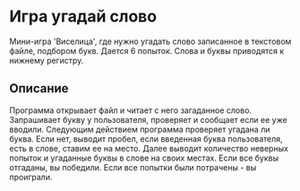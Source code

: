 # Игра угадай слово #

Мини-игра 'Виселица', где нужно угадать слово записанное в текстовом файле, подбором букв. Дается 6 попыток. Слова и буквы приводятся к нижнему регистру.

## Описание ##

Программа открывает файл и читает с него загаданное слово. Запрашивает букву у пользователя, проверяет и сообщает если ее уже вводили. 
Следующим действием программа проверяет угадана ли буква. Если нет, выводит пробел, если введенная буква пользователя, есть в слове, ставим ее на место.
Далее выводит количество неверных попыток и угаданные буквы в слове на своих местах. Если все буквы отгаданы, вы победили. Если все попытки были потрачены - вы проиграли.





     









